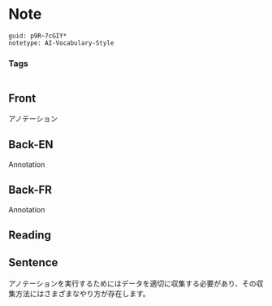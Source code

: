 # Note
```
guid: p9R~7cGIY*
notetype: AI-Vocabulary-Style
```

### Tags
```
```

## Front
アノテーション

## Back-EN
Annotation

## Back-FR
Annotation

## Reading


## Sentence
アノテーションを実行するためにはデータを適切に収集する必要があり、その収集方法にはさまざまなやり方が存在します。
